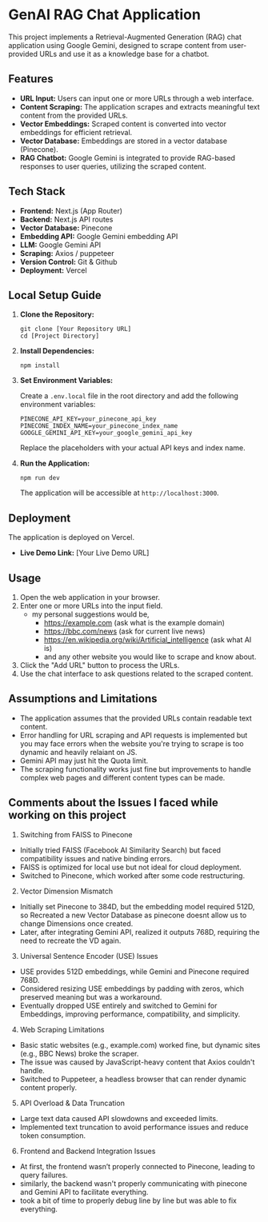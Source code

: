# GenAI RAG Chat Application

This project implements a Retrieval-Augmented Generation (RAG) chat application using Google Gemini, designed to scrape content from user-provided URLs and use it as a knowledge base for a chatbot.

## Features

-   **URL Input:** Users can input one or more URLs through a web interface.
-   **Content Scraping:** The application scrapes and extracts meaningful text content from the provided URLs.
-   **Vector Embeddings:** Scraped content is converted into vector embeddings for efficient retrieval.
-   **Vector Database:** Embeddings are stored in a vector database (Pinecone).
-   **RAG Chatbot:** Google Gemini is integrated to provide RAG-based responses to user queries, utilizing the scraped content.

## Tech Stack

-   **Frontend:** Next.js (App Router)
-   **Backend:** Next.js API routes
-   **Vector Database:** Pinecone
-   **Embedding API:** Google Gemini embedding API
-   **LLM:** Google Gemini API
-   **Scraping:** Axios / puppeteer
-   **Version Control:** Git & Github
-   **Deployment:** Vercel

## Local Setup Guide

1.  **Clone the Repository:**

    ```terminal
    git clone [Your Repository URL]
    cd [Project Directory]
    ```

2.  **Install Dependencies:**

    ```terminal
    npm install
    ```

3.  **Set Environment Variables:**

    Create a `.env.local` file in the root directory and add the following environment variables:

    ```
    PINECONE_API_KEY=your_pinecone_api_key
    PINECONE_INDEX_NAME=your_pinecone_index_name
    GOOGLE_GEMINI_API_KEY=your_google_gemini_api_key
    ```

    Replace the placeholders with your actual API keys and index name.

4.  **Run the Application:**

    ```terminal
    npm run dev
    ```

    The application will be accessible at `http://localhost:3000`.

## Deployment

The application is deployed on Vercel.

-   **Live Demo Link:** [Your Live Demo URL]

## Usage

1.  Open the web application in your browser.
2.  Enter one or more URLs into the input field.
     - my personal suggestions would be, 
       - https://example.com (ask what is the example domain)
       - https://bbc.com/news (ask for current live news)
       - https://en.wikipedia.org/wiki/Artificial_intelligence (ask what AI is)
       - and any other website you would like to scrape and know about.
3.  Click the "Add URL" button to process the URLs.
4.  Use the chat interface to ask questions related to the scraped content.

## Assumptions and Limitations

-   The application assumes that the provided URLs contain readable text content.
-   Error handling for URL scraping and API requests is implemented but you may face errors when the website you're trying to scrape is too dynamic and heavily relaiant on JS.
-   Gemini API may just hit the Quota limit.
-   The scraping functionality works just fine but improvements to handle complex web pages and different content types can be made.

## Comments about the Issues I faced while working on this project

1. Switching from FAISS to Pinecone
- Initially tried FAISS (Facebook AI Similarity Search) but faced compatibility issues and native binding errors.
- FAISS is optimized for local use but not ideal for cloud deployment.
- Switched to Pinecone, which worked after some code restructuring.
  
2. Vector Dimension Mismatch
- Initially set Pinecone to 384D, but the embedding model required 512D, so Recreated a new Vector Database as pinecone doesnt allow us to change Dimensions once created.
- Later, after integrating Gemini API, realized it outputs 768D, requiring the need to recreate the VD again.
  
3. Universal Sentence Encoder (USE) Issues
- USE provides 512D embeddings, while Gemini and Pinecone required 768D.
- Considered resizing USE embeddings by padding with zeros, which preserved meaning but was a workaround.
- Eventually dropped USE entirely and switched to Gemini for Embeddings, improving performance, compatibility, and simplicity.

4. Web Scraping Limitations
- Basic static websites (e.g., example.com) worked fine, but dynamic sites (e.g., BBC News) broke the scraper.
- The issue was caused by JavaScript-heavy content that Axios couldn't handle.
- Switched to Puppeteer, a headless browser that can render dynamic content properly.
  
5. API Overload & Data Truncation
- Large text data caused API slowdowns and exceeded limits.
- Implemented text truncation to avoid performance issues and reduce token consumption.
  
6. Frontend and Backend Integration Issues
- At first, the frontend wasn’t properly connected to Pinecone, leading to query failures.
- similarly, the backend wasn't properly communicating with pinecone and Gemini API to facilitate everything.
- took a bit of time to properly debug line by line but was able to fix everything.


